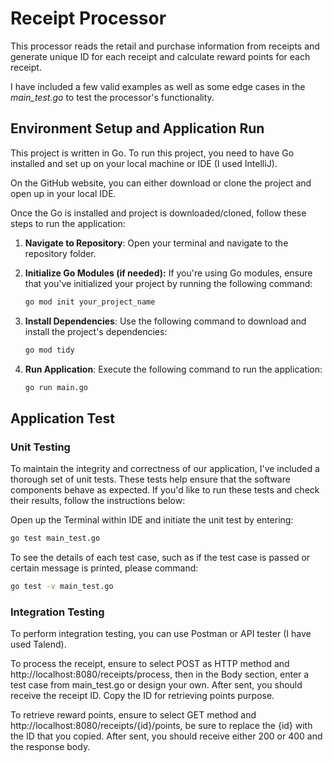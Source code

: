# Receipt Processor

 This processor reads the retail and purchase information from receipts and generate unique ID for each receipt and calculate reward points for each receipt.

 I have included a few valid examples as well as some edge cases in the _main_test.go_ to test the processor's functionality.

## Environment Setup and Application Run
This project is written in Go. To run this project, you need to have Go installed and set up on your local machine or IDE (I used IntelliJ). 

On the GitHub website, you can either download or clone the project and open up in your local IDE.

Once the Go is installed and project is downloaded/cloned, follow these steps to run the application:

1. **Navigate to Repository**: Open your terminal and navigate to the repository folder.


2. **Initialize Go Modules (if needed):** If you're using Go modules, ensure that you've initialized your project by running the following command:
   ``` bash
   go mod init your_project_name
   ```
      
3. **Install Dependencies**: Use the following command to download and install the project's dependencies:
   ``` bash
   go mod tidy
   ```

4. **Run Application**: Execute the following command to run the application:
   ``` bash
   go run main.go
   ```

## Application Test
### Unit Testing
To maintain the integrity and correctness of our application, I've included a thorough set of unit tests. These tests help ensure that the software components behave as expected. 
If you'd like to run these tests and check their results, follow the instructions below:

Open up the Terminal within IDE and initiate the unit test by entering:
   ``` bash
   go test main_test.go
   ```

To see the details of each test case, such as if the test case is passed or certain message is printed, please command:
   ``` bash
   go test -v main_test.go
   ```

### Integration Testing
To perform integration testing, you can use Postman or API tester (I have used Talend). 

To process the receipt, ensure to select POST as HTTP method and http://localhost:8080/receipts/process, then in the Body section, enter a test case from main_test.go or design your own.
After sent, you should receive the receipt ID. Copy the ID for retrieving points purpose. 

To retrieve reward points, ensure to select GET method and http://localhost:8080/receipts/{id}/points, be sure to replace the {id} with the ID that you copied.
After sent, you should receive either 200 or 400 and the response body. 


